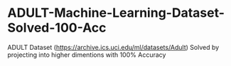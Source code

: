 # ADULT-Machine-Learning-Dataset-Solved-100-Acc
ADULT Dataset (https://archive.ics.uci.edu/ml/datasets/Adult) Solved by projecting into higher dimentions with 100% Accuracy
